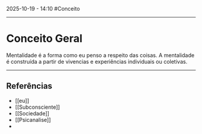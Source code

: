 2025-10-19 - 14:10
#Conceito 

---
# Conceito Geral

Mentalidade é a forma como eu penso a respeito das coisas. A mentalidade é construída a partir de vivencias e experiências individuais ou coletivas.

---
## Referências 
 - [[eu]]
 - [[Subconsciente]]
 - [[Sociedade]]
 - [[Psicanalise]]
 - 

